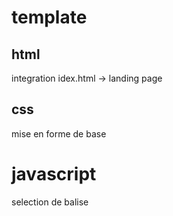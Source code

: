 # template

## html
integration idex.html -> landing page

## css
mise en forme de base

# javascript
selection de balise